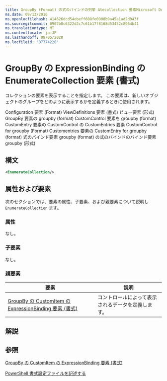 ```yaml
---
title: GroupBy (Format) の式のバインドの列挙 Atecollection 要素Microsoft Docs
ms.date: 09/13/2016
ms.openlocfilehash: 414626dcd54ebeff608fe0908b9a45a1ad2d943f
ms.sourcegitcommit: 0907b8c6322d2c7c61b17f8168d53452c8964b41
ms.translationtype: MT
ms.contentlocale: ja-JP
ms.lasthandoff: 08/05/2020
ms.locfileid: "87774220"
---
```

# <a name="enumeratecollection-element-for-expressionbinding-for-groupby-format"></a>GroupBy の ExpressionBinding の EnumerateCollection 要素 (書式)

コレクションの要素を表示することを指定します。 この要素は、新しいオブジェクトのグループをどのように表示するかを定義するときに使用されます。

Configuration 要素 (Format) ViewDefinitions 要素 (書式) ビュー要素 (形式) GroupBy 要素の groupby (format) CustomControl 要素を groupby (format) CustomEntry 要素の CustomControl の CustomEntries 要素 CustomControl for groupby (Format) Customentries 要素の CustomEntry for groupby (format) 式のバインド要素 groupby (format) の式のバインドのバインド要素 groupby (形式)

## <a name="syntax"></a>構文

```xml
<EnumerateCollection/>
```

## <a name="attributes-and-elements"></a>属性および要素

次のセクションでは、要素の属性、子要素、および親要素について説明し `EnumerateCollection` ます。

### <a name="attributes"></a>属性

なし。

### <a name="child-elements"></a>子要素

なし。

### <a name="parent-elements"></a>親要素

|要素|説明|
|-------------|-----------------|
|[GroupBy の CustomItem の ExpressionBinding 要素 (書式)](./expressionbinding-element-for-customitem-for-groupby-format.md)|コントロールによって表示されるデータを定義します。|

## <a name="remarks"></a>解説

## <a name="see-also"></a>参照

[GroupBy の CustomItem の ExpressionBinding 要素 (書式)](./expressionbinding-element-for-customitem-for-groupby-format.md)

[PowerShell 書式設定ファイルを記述する](./writing-a-powershell-formatting-file.md)
